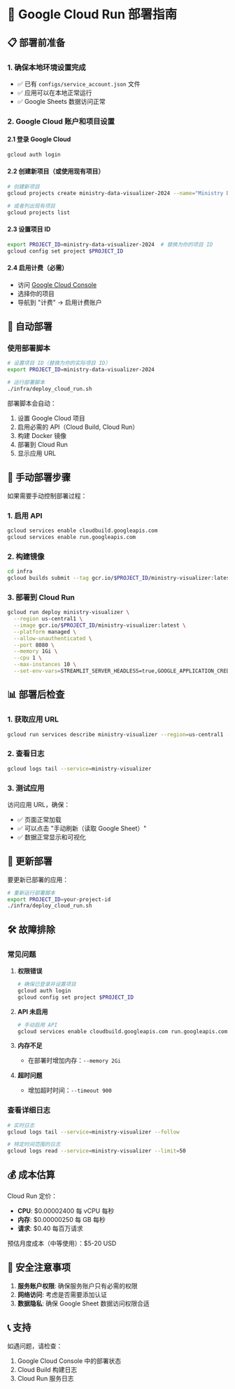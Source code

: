 # 🚀 Google Cloud Run 部署指南

## 📋 部署前准备

### 1. 确保本地环境设置完成
- ✅ 已有 `configs/service_account.json` 文件
- ✅ 应用可以在本地正常运行
- ✅ Google Sheets 数据访问正常

### 2. Google Cloud 账户和项目设置

#### 2.1 登录 Google Cloud
```bash
gcloud auth login
```

#### 2.2 创建新项目（或使用现有项目）
```bash
# 创建新项目
gcloud projects create ministry-data-visualizer-2024 --name="Ministry Data Visualizer"

# 或者列出现有项目
gcloud projects list
```

#### 2.3 设置项目 ID
```bash
export PROJECT_ID=ministry-data-visualizer-2024  # 替换为你的项目 ID
gcloud config set project $PROJECT_ID
```

#### 2.4 启用计费（必需）
- 访问 [Google Cloud Console](https://console.cloud.google.com)
- 选择你的项目
- 导航到 "计费" -> 启用计费账户

## 🚀 自动部署

### 使用部署脚本
```bash
# 设置项目 ID（替换为你的实际项目 ID）
export PROJECT_ID=ministry-data-visualizer-2024

# 运行部署脚本
./infra/deploy_cloud_run.sh
```

部署脚本会自动：
1. 设置 Google Cloud 项目
2. 启用必需的 API（Cloud Build, Cloud Run）
3. 构建 Docker 镜像
4. 部署到 Cloud Run
5. 显示应用 URL

## 🔧 手动部署步骤

如果需要手动控制部署过程：

### 1. 启用 API
```bash
gcloud services enable cloudbuild.googleapis.com
gcloud services enable run.googleapis.com
```

### 2. 构建镜像
```bash
cd infra
gcloud builds submit --tag gcr.io/$PROJECT_ID/ministry-visualizer:latest ..
```

### 3. 部署到 Cloud Run
```bash
gcloud run deploy ministry-visualizer \
  --region us-central1 \
  --image gcr.io/$PROJECT_ID/ministry-visualizer:latest \
  --platform managed \
  --allow-unauthenticated \
  --port 8080 \
  --memory 1Gi \
  --cpu 1 \
  --max-instances 10 \
  --set-env-vars=STREAMLIT_SERVER_HEADLESS=true,GOOGLE_APPLICATION_CREDENTIALS=/app/configs/service_account.json
```

## 📊 部署后检查

### 1. 获取应用 URL
```bash
gcloud run services describe ministry-visualizer --region=us-central1 --format="value(status.url)"
```

### 2. 查看日志
```bash
gcloud logs tail --service=ministry-visualizer
```

### 3. 测试应用
访问应用 URL，确保：
- ✅ 页面正常加载
- ✅ 可以点击 "手动刷新（读取 Google Sheet）"
- ✅ 数据正常显示和可视化

## 🔄 更新部署

要更新已部署的应用：

```bash
# 重新运行部署脚本
export PROJECT_ID=your-project-id
./infra/deploy_cloud_run.sh
```

## 🛠️ 故障排除

### 常见问题

1. **权限错误**
   ```bash
   # 确保已登录并设置项目
   gcloud auth login
   gcloud config set project $PROJECT_ID
   ```

2. **API 未启用**
   ```bash
   # 手动启用 API
   gcloud services enable cloudbuild.googleapis.com run.googleapis.com
   ```

3. **内存不足**
   - 在部署时增加内存：`--memory 2Gi`

4. **超时问题**
   - 增加超时时间：`--timeout 900`

### 查看详细日志
```bash
# 实时日志
gcloud logs tail --service=ministry-visualizer --follow

# 特定时间范围的日志
gcloud logs read --service=ministry-visualizer --limit=50
```

## 💰 成本估算

Cloud Run 定价：
- **CPU**: $0.00002400 每 vCPU 每秒
- **内存**: $0.00000250 每 GB 每秒
- **请求**: $0.40 每百万请求

预估月度成本（中等使用）：$5-20 USD

## 🔐 安全注意事项

1. **服务账户权限**: 确保服务账户只有必需的权限
2. **网络访问**: 考虑是否需要添加认证
3. **数据隐私**: 确保 Google Sheet 数据访问权限合适

## 📞 支持

如遇问题，请检查：
1. Google Cloud Console 中的部署状态
2. Cloud Build 构建日志
3. Cloud Run 服务日志
